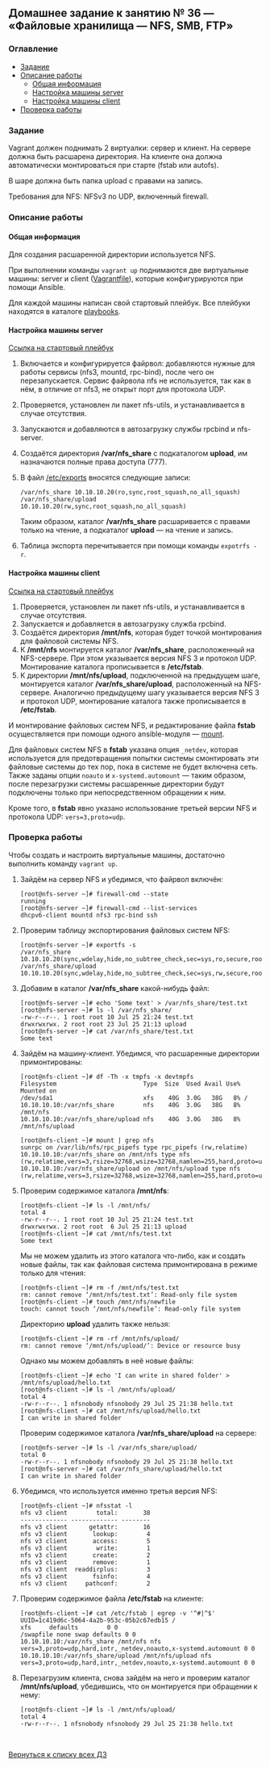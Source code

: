 ## Домашнее задание к занятию № 36 — «Файловые хранилища — NFS, SMB, FTP»  <!-- omit in toc -->

### Оглавление  <!-- omit in toc -->

- [Задание](#задание)
- [Описание работы](#описание-работы)
  - [Общая информация](#общая-информация)
  - [Настройка машины server](#настройка-машины-server)
  - [Настройка машины client](#настройка-машины-client)
- [Проверка работы](#проверка-работы)

### Задание

Vagrant должен поднимать 2 виртуалки: сервер и клиент. На сервере должна быть расшарена директория. На клиенте она должна автоматически монтироваться при старте (fstab или autofs).

В шаре должна быть папка upload с правами на запись.

Требования для NFS: NFSv3 по UDP, включенный firewall.

### Описание работы

#### Общая информация

Для создания расшаренной директории используется NFS.

При выполнении команды `vagrant up` поднимаются две виртуальные машины: server и client ([Vagrantfile](Vagrantfile)), которые конфигурируются при помощи Ansible.

Для каждой машины написан свой стартовый плейбук. Все плейбуки находятся в каталоге [playbooks](provisioning/playbooks). 

#### Настройка машины server

[Ссылка на стартовый плейбук](provisioning/playbooks/nfs-server.yml)

1. Включается и конфигурируется файрвол: добавляются нужные для работы сервисы (nfs3, mountd, rpc-bind), после чего он перезапускается. Сервис файрвола nfs не используется, так как в нём, в отличие от nfs3, не открыт порт для протокола UDP.
2. Проверяется, установлен ли пакет nfs-utils, и устанавливается в случае отсутствия.
3. Запускаются и добавляются в автозагрузку службы rpcbind и nfs-server.
4. Создаётся директория **/var/nfs_share** с подкаталогом **upload**, им назначаются полные права доступа (777).
5. В файл [/etc/exports](provisioning/roles/nfs-server/templates/exports.j2) вносятся следующие записи:

    ```
    /var/nfs_share 10.10.10.20(ro,sync,root_squash,no_all_squash)
    /var/nfs_share/upload 10.10.10.20(rw,sync,root_squash,no_all_squash)
    ```

    Таким образом, каталог **/var/nfs_share** расшаривается с правами только на чтение, а подкаталог **upload** — на чтение и запись.

6. Таблица экспорта перечитывается при помощи команды `expotrfs -r`.

#### Настройка машины client

[Ссылка на стартовый плейбук](provisioning/playbooks/nfs-client.yml)

1. Проверяется, установлен ли пакет nfs-utils, и устанавливается в случае отсутствия.
2. Запускается и добавляется в автозагрузку служба rpcbind.
3. Создаётся директория **/mnt/nfs**, которая будет точкой монтирования для файловой системы NFS.
4. К **/mnt/nfs** монтируется каталог **/var/nfs_share**, расположенный на NFS-сервере. При этом указывается версия NFS 3 и протокол UDP. Монтирование каталога прописывается в **/etc/fstab**.
5. К директории **/mnt/nfs/upload**, подключенной на предыдущем шаге, монтируется каталог **/var/nfs_share/upload**, расположенный на NFS-сервере. Аналогично предыдущему шагу указывается версия NFS 3 и протокол UDP, монтирование каталога также прописывается в **/etc/fstab**.

И монтирование файловых систем NFS, и редактирование файла **fstab** осуществляется при помощи одного ansible-модуля — [mount](https://docs.ansible.com/ansible/latest/modules/mount_module.html).

Для файловых систем NFS в **fstab** указана опция `_netdev`, которая используется для предотвращения попытки системы смонтировать эти файловые системы до тех пор, пока в системе не будет включена сеть. Также заданы опции `noauto` и `x-systemd.automount` — таким образом, после перезагрузки системы расшаренные директории будут подключены только при непосредственном обращении к ним.

Кроме того, в **fstab** явно указано использование третьей версии NFS и протокола UDP: `vers=3,proto=udp`.

### Проверка работы

Чтобы создать и настроить виртуальные машины, достаточно выполнить команду `vagrant up`.

1. Зайдём на сервер NFS и убедимся, что файрвол включён:

    ```console
    [root@nfs-server ~]# firewall-cmd --state
    running
    [root@nfs-server ~]# firewall-cmd --list-services 
    dhcpv6-client mountd nfs3 rpc-bind ssh
    ```

2. Проверим таблицу экспортирования файловых систем NFS:

    ```console
    [root@nfs-server ~]# exportfs -s
    /var/nfs_share  10.10.10.20(sync,wdelay,hide,no_subtree_check,sec=sys,ro,secure,root_squash,no_all_squash)
    /var/nfs_share/upload  10.10.10.20(sync,wdelay,hide,no_subtree_check,sec=sys,rw,secure,root_squash,no_all_squash)
    ```

3. Добавим в каталог **/var/nfs_share** какой-нибудь файл:

    ```console
    [root@nfs-server ~]# echo 'Some text' > /var/nfs_share/test.txt
    [root@nfs-server ~]# ls -l /var/nfs_share/
    -rw-r--r--. 1 root root 10 Jul 25 21:24 test.txt
    drwxrwxrwx. 2 root root 23 Jul 25 21:13 upload
    [root@nfs-server ~]# cat /var/nfs_share/test.txt
    Some text
    ```

4. Зайдём на машину-клиент. Убедимся, что расшаренные директории примонтированы:

    ```console
    [root@nfs-client ~]# df -Th -x tmpfs -x devtmpfs
    Filesystem                        Type  Size  Used Avail Use% Mounted on
    /dev/sda1                         xfs    40G  3.0G   38G   8% /
    10.10.10.10:/var/nfs_share        nfs    40G  3.0G   38G   8% /mnt/nfs
    10.10.10.10:/var/nfs_share/upload nfs    40G  3.0G   38G   8% /mnt/nfs/upload
    ```

    ```console
    [root@nfs-client ~]# mount | grep nfs
    sunrpc on /var/lib/nfs/rpc_pipefs type rpc_pipefs (rw,relatime)
    10.10.10.10:/var/nfs_share on /mnt/nfs type nfs (rw,relatime,vers=3,rsize=32768,wsize=32768,namlen=255,hard,proto=udp,timeo=11,retrans=3,sec=sys,mountaddr=10.10.10.10,mountvers=3,mountport=20048,mountproto=udp,local_lock=none,addr=10.10.10.10,_netdev)
    10.10.10.10:/var/nfs_share/upload on /mnt/nfs/upload type nfs (rw,relatime,vers=3,rsize=32768,wsize=32768,namlen=255,hard,proto=udp,timeo=11,retrans=3,sec=sys,mountaddr=10.10.10.10,mountvers=3,mountport=20048,mountproto=udp,local_lock=none,addr=10.10.10.10,_netdev)
    ```

5. Проверим содержимое каталога **/mnt/nfs**:

    ```console
    [root@nfs-client ~]# ls -l /mnt/nfs/
    total 4
    -rw-r--r--. 1 root root 10 Jul 25 21:24 test.txt
    drwxrwxrwx. 2 root root  6 Jul 25 21:13 upload
    [root@nfs-client ~]# cat /mnt/nfs/test.txt 
    Some text
    ```

    Мы не можем удалить из этого каталога что-либо, как и создать новые файлы, так как файловая система примонтирована в режиме только для чтения:

    ```console
    [root@nfs-client ~]# rm -f /mnt/nfs/test.txt 
    rm: cannot remove ‘/mnt/nfs/test.txt’: Read-only file system
    [root@nfs-client ~]# touch /mnt/nfs/newfile
    touch: cannot touch ‘/mnt/nfs/newfile’: Read-only file system
    ```

    Директорию **upload** удалить также нельзя:

    ```console
    [root@nfs-client ~]# rm -rf /mnt/nfs/upload/
    rm: cannot remove ‘/mnt/nfs/upload/’: Device or resource busy
    ```

    Однако мы можем добавлять в неё новые файлы:

    ```console
    [root@nfs-client ~]# echo 'I can write in shared folder' > /mnt/nfs/upload/hello.txt
    [root@nfs-client ~]# ls -l /mnt/nfs/upload/
    total 4
    -rw-r--r--. 1 nfsnobody nfsnobody 29 Jul 25 21:38 hello.txt
    [root@nfs-client ~]# cat /mnt/nfs/upload/hello.txt
    I can write in shared folder
    ```

    Проверим содержимое каталога **/var/nfs_share/upload** на сервере:

    ```console
    [root@nfs-server ~]# ls -l /var/nfs_share/upload/
    total 0
    -rw-r--r--. 1 nfsnobody nfsnobody 29 Jul 25 21:38 hello.txt
    [root@nfs-server ~]# cat /var/nfs_share/upload/hello.txt 
    I can write in shared folder
    ```

6. Убедимся, что используется именно третья версия NFS:

    ```console
    [root@nfs-client ~]# nfsstat -l
    nfs v3 client        total:       38 
    ------------- ------------- --------
    nfs v3 client      getattr:       16 
    nfs v3 client       lookup:        4 
    nfs v3 client       access:        5 
    nfs v3 client        write:        1 
    nfs v3 client       create:        2 
    nfs v3 client       remove:        1 
    nfs v3 client  readdirplus:        3 
    nfs v3 client       fsinfo:        4 
    nfs v3 client     pathconf:        2  
    ```

7. Проверим содержимое файла **/etc/fstab** на клиенте:

    ```console
    [root@nfs-client ~]# cat /etc/fstab | egrep -v '^#|^$'
    UUID=1c419d6c-5064-4a2b-953c-05b2c67edb15 /                       xfs     defaults        0 0
    /swapfile none swap defaults 0 0
    10.10.10.10:/var/nfs_share /mnt/nfs nfs vers=3,proto=udp,hard,intr,_netdev,noauto,x-systemd.automount 0 0
    10.10.10.10:/var/nfs_share/upload /mnt/nfs/upload nfs vers=3,proto=udp,hard,intr,_netdev,noauto,x-systemd.automount 0 0
    ```

8. Перезагрузим клиента, снова зайдём на него и проверим каталог **/mnt/nfs/upload**, убедившись, что он монтируется при обращении к нему:

    ```console
    [root@nfs-client ~]# ls -l /mnt/nfs/upload/
    total 4
    -rw-r--r--. 1 nfsnobody nfsnobody 29 Jul 25 21:38 hello.txt
    ```

<br/>

[Вернуться к списку всех ДЗ](../README.md)
